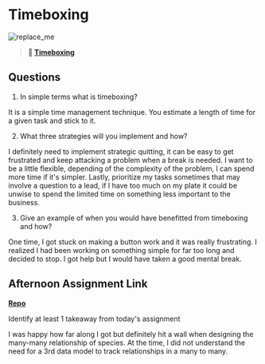 # Timeboxing

![replace_me](https://codeworks.blob.core.windows.net/public/assets/img/illustrations/placeholder.svg)
> **📖 [Timeboxing](https://codeworksacademy.com/fs-student-guide/resources/wk5/03-Timeboxing)**

## Questions

1. In simple terms what is timeboxing?

  It is a simple time management technique. You estimate a length of time for a given task and stick to it.

2. What three strategies will you implement and how?

  I definitely need to implement strategic quitting, it can be easy to get frustrated and keep attacking a problem when a break is needed. I want to be a little flexible, depending of the complexity of the problem, I can spend more time if it's simpler. Lastly, prioritize my tasks sometimes that may involve a question to a lead, if I have too much on my plate it could be unwise to spend the limited time on something less important to the business.

3. Give an example of when you would have benefitted from timeboxing and how? 

  One time, I got stuck on making a button work and it was really frustrating. I realized I had been working on something simple for far too long and decided to stop. I got help but I would have taken a good mental break.

## Afternoon Assignment Link

**[Repo](https://github.com/patrick-misner/planets)**

Identify at least 1 takeaway from today's assignment

I was happy how far along I got but definitely hit a wall when designing the many-many relationship of species. At the time, I did not understand the need for a 3rd data model to track relationships in a many to many.

